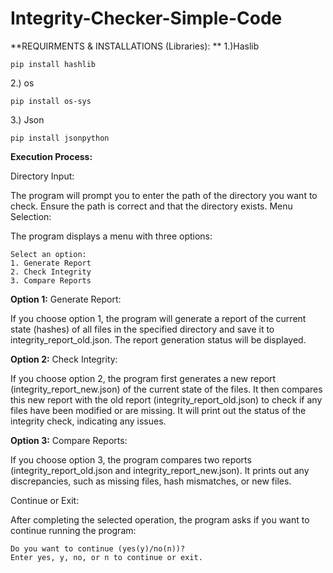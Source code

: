 # Integrity-Checker-Simple-Code

**REQUIRMENTS & INSTALLATIONS (Libraries):
**
1.)Haslib

    pip install hashlib

2.) os   
    
    pip install os-sys

3.) Json 

    pip install jsonpython

**Execution Process:**

Directory Input:

The program will prompt you to enter the path of the directory you want to check. Ensure the path is correct and that the directory exists.
Menu Selection:

The program displays a menu with three options:

    Select an option:
    1. Generate Report
    2. Check Integrity
    3. Compare Reports
   
**Option 1:** Generate Report:

If you choose option 1, the program will generate a report of the current state (hashes) of all files in the specified directory and save it to integrity_report_old.json.
The report generation status will be displayed.

**Option 2:** Check Integrity:

If you choose option 2, the program first generates a new report (integrity_report_new.json) of the current state of the files.
It then compares this new report with the old report (integrity_report_old.json) to check if any files have been modified or are missing.
It will print out the status of the integrity check, indicating any issues.

**Option 3:** Compare Reports:

If you choose option 3, the program compares two reports (integrity_report_old.json and integrity_report_new.json).
It prints out any discrepancies, such as missing files, hash mismatches, or new files.

Continue or Exit:

After completing the selected operation, the program asks if you want to continue running the program:

    Do you want to continue (yes(y)/no(n))?
    Enter yes, y, no, or n to continue or exit.

